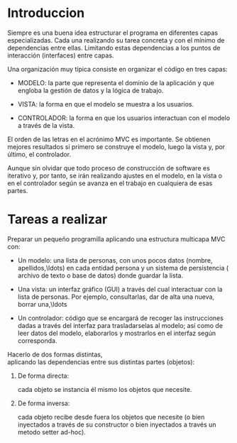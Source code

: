 
# Introduccion

Siempre es una buena idea estructurar el programa en diferentes capas especializadas. Cada una realizando su tarea concreta y con el mínimo de dependencias entre ellas. Limitando estas dependencias a los puntos de interacción (interfaces) entre capas.

Una organización muy típica consiste en organizar el código en tres capas:

- MODELO: la parte que representa el dominio de la aplicación y que engloba la gestión de datos y la lógica de trabajo.

- VISTA: la forma en que el modelo se muestra a los usuarios.

- CONTROLADOR: la forma en que los usuarios interactuan con el modelo  a través de la vista.

El orden de las letras en el acrónimo MVC es importante. Se obtienen mejores resultados si primero se construye el modelo, luego la vista y, por último, el controlador. 

Aunque sin olvidar que todo proceso de construcción de software es iterativo y, por tanto, se irán realizando ajustes en el modelo, en la vista o en el controlador según se avanza en el trabajo en cualquiera de esas partes.


# Tareas a realizar

Preparar un pequeño programilla aplicando una estructura multicapa MVC con:

- Un modelo: una lista de personas, con unos pocos datos (nombre, apellidos,\ldots) en cada entidad persona y un sistema de persistencia (  archivo de texto o base de datos) donde guardar la lista.

- Una vista: un interfaz gráfico (GUI) a través del cual interactuar con la lista de personas. Por ejemplo, consultarlas, dar de alta una nueva, borrar una,\ldots

- Un controlador: código que se encargará de recoger las instrucciones dadas a través del interfaz para trasladarselas al modelo; así como de leer datos del modelo, elaborarlos y mostrarlos en el interfaz según corresponda.

Hacerlo de dos formas distintas,  
  aplicando las dependencias entre sus distintas partes (objetos):

1. De forma directa:

    cada objeto se instancia él mismo los objetos que necesite.

2. De forma inversa: 

    cada objeto recibe desde fuera los objetos que necesite (o bien inyectados a través de su constructor o bien inyectados a través un metodo setter ad-hoc).

